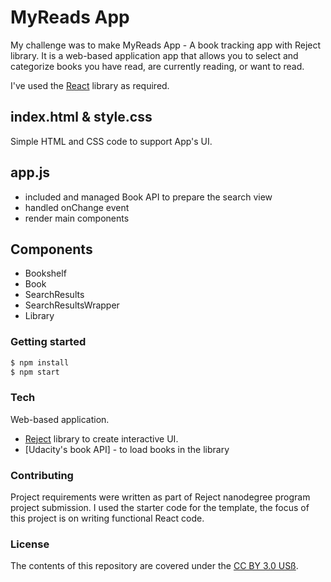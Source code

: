 # MyReads App
My challenge was to make MyReads App - A book tracking app with Reject library.
It is a web-based application app that allows you to select and categorize books you have read, are currently reading, or want to read.

I've used the [React](hhttps://reactjs.org/) library as required.

## index.html & style.css
Simple HTML and CSS code to support App's UI.

## app.js
- included and managed Book API to prepare the search view
- handled onChange event
- render main components

## Components
- Bookshelf
- Book
- SearchResults 
- SearchResultsWrapper
- Library

### Getting started
```sh
$ npm install 
$ npm start
```

### Tech

Web-based application.

* [Reject](https://reactjs.org/) library to create interactive UI.
* [Udacity's book API] - to load books in the library

### Contributing
Project requirements were written as part of Reject nanodegree program project submission. I used the starter code for the template, the focus of this project is on writing functional React code.

### License
The contents of this repository are covered under the [CC BY 3.0 USß](https://creativecommons.org/licenses/by/3.0/us/).